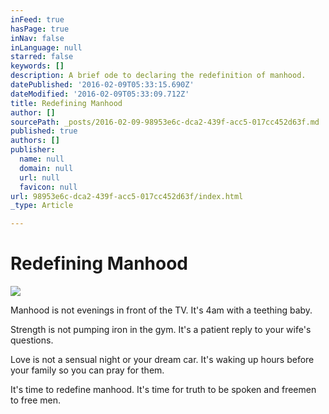 ```yaml
---
inFeed: true
hasPage: true
inNav: false
inLanguage: null
starred: false
keywords: []
description: A brief ode to declaring the redefinition of manhood.
datePublished: '2016-02-09T05:33:15.690Z'
dateModified: '2016-02-09T05:33:09.712Z'
title: Redefining Manhood
author: []
sourcePath: _posts/2016-02-09-98953e6c-dca2-439f-acc5-017cc452d63f.md
published: true
authors: []
publisher:
  name: null
  domain: null
  url: null
  favicon: null
url: 98953e6c-dca2-439f-acc5-017cc452d63f/index.html
_type: Article

---
```

# Redefining Manhood
![](https://the-grid-user-content.s3-us-west-2.amazonaws.com/fe6ba392-1e42-4aae-aa4f-c27171ddca26.jpg)

Manhood is not evenings in front of the TV.  It's 4am with a teething baby.

Strength is not pumping iron in the gym.  It's a patient reply to your wife's questions.

Love is not a sensual night or your dream car.  It's waking up hours before your family so you can pray for them.

It's time to redefine manhood.  It's time for truth to be spoken and freemen to free men.